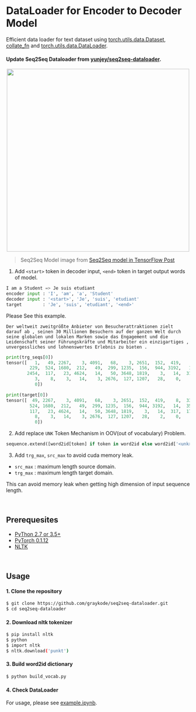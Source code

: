 # DataLoader for Encoder to Decoder Model
Efficient data loader for text dataset using [torch.utils.data.Dataset](https://github.com/yunjey/seq2seq-dataloader/blob/master/data_loader.py#L7-L36), [collate_fn](https://github.com/yunjey/seq2seq-dataloader/blob/master/data_loader.py#L39-L75) and [torch.utils.data.DataLoader](https://github.com/yunjey/seq2seq-dataloader/blob/master/data_loader.py#L97-L100).



#### Update Seq2Seq Dataloader from [yunjey/seq2seq-dataloader](<https://github.com/yunjey/seq2seq-dataloader>).

<p align="center"> <img width="500" src="https://cdn-images-1.medium.com/max/1200/1*_rSHLjFShknAu3jt3rbcNQ.png" /></p>

> Seq2Seq Model image from [Seq2Seq model in TensorFlow Post](<https://towardsdatascience.com/seq2seq-model-in-tensorflow-ec0c557e560f>)



1. Add `<start>` token in decoder input, `<end>` token in target output words of model. 

```python
I am a Student => Je suis etudiant
encoder input : 'I', 'am', 'a', 'Student'
decoder input : '<start>', 'Je', 'suis', 'etudiant'
target 		  : 'Je', 'suis', 'etudiant', '<end>'
```

Please See this example.

```
Der weltweit zweitgrößte Anbieter von Besucherattraktionen zielt darauf ab , seinen 30 Millionen Besuchern auf der ganzen Welt durch seine globalen und lokalen Marken sowie das Engagement und die Leidenschaft seiner Führungskräfte und Mitarbeiter ein einzigartiges , unvergessliches und lohnenswertes Erlebnis zu bieten .
```

```python
print(trg_seqs[0])
tensor([   1,   49, 2267,    3, 4091,   68,    3, 2651,  152,  419,    8,  331,
         229,  524, 1680,  212,   49,  299, 1235,  156,  944, 3192,   14,  357,
        2454,  117,   23, 4624,   14,   50, 3648, 1819,    3,   14,  317,  171,
           3,    8,    3,   14,    3, 2676,  127, 1207,   28,    0,    0,    0,
           0])

print(target[0])
tensor([  49, 2267,    3, 4091,   68,    3, 2651,  152,  419,    8,  331,  229,
         524, 1680,  212,   49,  299, 1235,  156,  944, 3192,   14,  357, 2454,
         117,   23, 4624,   14,   50, 3648, 1819,    3,   14,  317,  171,    3,
           8,    3,   14,    3, 2676,  127, 1207,   28,    2,    0,    0,    0,
           0])
```



2. Add replace `UNK` Token Mechanism in OOV(out of vocabulary) Problem.

```python
sequence.extend([word2id[token] if token in word2id else word2id['<unk>'] for token in tokens])
```



3. Add `trg_max`, `src_max` to avoid cuda memory leak.

- `src_max` : maximum length source domain.
- `trg_max` : maximum length target domain.

This can avoid memory leak when getting high dimension of input sequence length. 


<br>


## Prerequesites
* [PyThon 2.7 or 3.5+](https://www.continuum.io/downloads)
* [PyTorch 0.1.12](http://pytorch.org/)
* [NLTK](http://www.nltk.org/)


<br>

## Usage 

#### 1. Clone the repository
```bash
$ git clone https://github.com/graykode/seq2seq-dataloader.git
$ cd seq2seq-dataloader
```

#### 2. Download nltk tokenizer
```bash
$ pip install nltk
$ python
$ import nltk
$ nltk.download('punkt')
```

#### 3. Build word2id dictionary 

```bash
$ python build_vocab.py
```

#### 4. Check DataLoader
For usage, please see [example.ipynb](https://github.com/graykode/seq2seq-dataloader/blob/master/example.ipynb).

